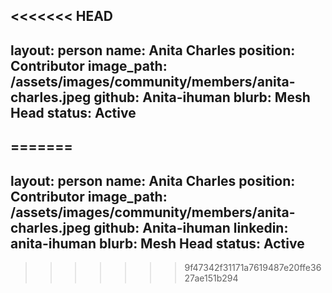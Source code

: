 <<<<<<< HEAD
---
layout: person
name: Anita Charles
position: Contributor
image_path: /assets/images/community/members/anita-charles.jpeg
github: Anita-ihuman
blurb: Mesh Head
status: Active
---
=======
---
layout: person
name: Anita Charles
position: Contributor
image_path: /assets/images/community/members/anita-charles.jpeg
github: Anita-ihuman
linkedin: anita-ihuman
blurb: Mesh Head
status: Active
---
>>>>>>> 9f47342f31171a7619487e20ffe3627ae151b294
